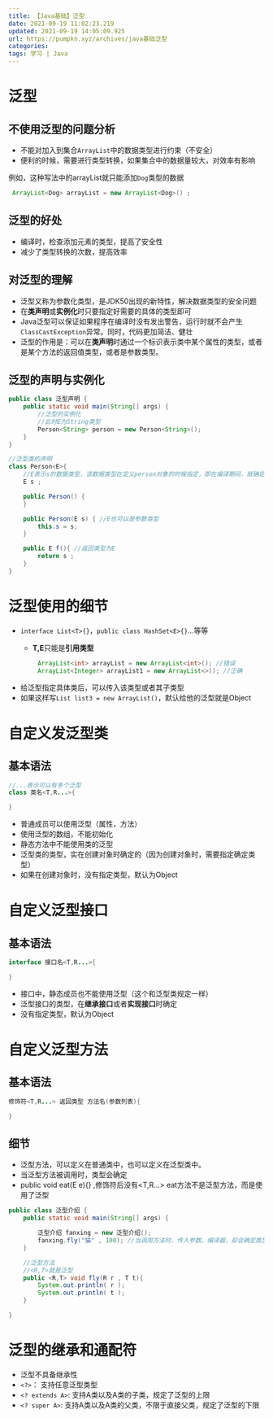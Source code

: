 ```yaml
---
title: 【Java基础】泛型
date: 2021-09-19 11:02:23.219
updated: 2021-09-19 14:05:09.925
url: https://pumpkn.xyz/archives/java基础泛型
categories: 
tags: 学习 | Java
---
```


# 泛型

## 不使用泛型的问题分析

- 不能对加入到集合```ArrayList```中的数据类型进行约束（不安全）
- 便利的时候，需要进行类型转换，如果集合中的数据量较大，对效率有影响

例如，这种写法中的arrayList就只能添加```Dog```类型的数据
```Java
 ArrayList<Dog> arrayList = new ArrayList<Dog>() ;
```

## 泛型的好处
- 编译时，检查添加元素的类型，提高了安全性
- 减少了类型转换的次数，提高效率

## 对泛型的理解

- 泛型又称为参数化类型，是JDK50出现的新特性，解决数据类型的安全问题
- 在**类声明**或**实例化**时只要指定好需要的具体的类型即可
- Java泛型可以保证如果程序在编译时没有发出警告，运行时就不会产生```ClassCastException```异常。同时，代码更加简洁、健壮
- 泛型的作用是：可以在**类声明**时通过一个标识表示类中某个属性的类型，或者是某个方法的返回值类型，或者是参数类型。

## 泛型的声明与实例化

```Java
public class 泛型声明 {
    public static void main(String[] args) {
        //泛型的实例化
        //此时E为String类型
        Person<String> person = new Person<String>();
    }
}

//泛型类的声明
class Person<E>{
    //E表示s的数据类型，该数据类型在定义person对象的时候指定，即在编译期间，就确定E是什么类型
    E s ;

    public Person() {
    }

    public Person(E s) { //E也可以是参数类型
        this.s = s;
    }

    public E f(){ //返回类型为E
        return s ;
    }
}

```

# 泛型使用的细节

- ```interface List<T>{}```，```public class HashSet<E>{}```...等等

	- **T,E**只能是**引用类型**

```Java
        ArrayList<int> arrayList = new ArrayList<int>(); //错误
        ArrayList<Integer> arrayList1 = new ArrayList<>(); //正确
```

- 给泛型指定具体类后，可以传入该类型或者其子类型
- 如果这样写```List list3 = new ArrayList()```，默认给他的泛型就是Object


# 自定义发泛型类

## 基本语法

```Java
//...表示可以有多个泛型
class 类名<T,R...>{

}
```

- 普通成员可以使用泛型（属性，方法）
- 使用泛型的数组，不能初始化
- 静态方法中不能使用类的泛型
- 泛型类的类型，实在创建对象时确定的（因为创建对象时，需要指定确定类型）
- 如果在创建对象时，没有指定类型，默认为Object


# 自定义泛型接口

## 基本语法

```Java
interface 接口名<T,R...>{

}
```

- 接口中，静态成员也不能使用泛型（这个和泛型类规定一样）
- 泛型接口的类型，在**继承接口**或者**实现接口**时确定
- 没有指定类型，默认为Object

# 自定义泛型方法

## 基本语法

```Java
修饰符<T,R...> 返回类型 方法名(参数列表){

}
```

## 细节

- 泛型方法，可以定义在普通类中，也可以定义在泛型类中。
- 当泛型方法被调用时，类型会确定
- public void eat(E e){} ,修饰符后没有<T,R...> eat方法不是泛型方法，而是使用了泛型

```Java
public class 泛型介绍 {
    public static void main(String[] args) {

        泛型介绍 fanxing = new 泛型介绍();
        fanxing.fly("猫" , 100); //当调用方法时，传入参数，编译器，却会确定类型
    }

    //泛型方法
    //<R,T>就是泛型
    public <R,T> void fly(R r , T t){
        System.out.println( r );
        System.out.println( t );
    }

}
```
# 泛型的继承和通配符

- 泛型不具备继承性
- ```<?>```： 支持任意泛型类型
- ```<? extends A>```: 支持A类以及A类的子类，规定了泛型的上限
- ```<? super A>```: 支持A类以及A类的父类，不限于直接父类，规定了泛型的下限
